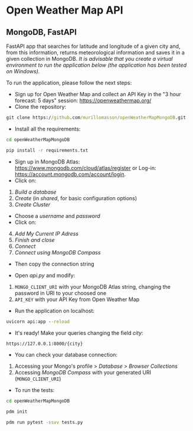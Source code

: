 # Open Weather Map API 
## MongoDB, FastAPI
FastAPI app that searches for latitude and longitude of a given city and, from this information, returns meteorological information and saves it in a given collection in MongoDB.
_It is advisable that you create a virtual environment to run the application below (the application has been tested on Windows)._

To run the application, please follow the next steps:

- Sign up for Open Weather Map and collect an API Key in the "3 hour forecast: 5 days" session: https://openweathermap.org/
- Clone the repository: 
```cmd
git clone https://github.com/murillomasson/openWeatherMapMongoDB.git
```

- Install all the requirements:
```cmd
cd openWeatherMapMongoDB
```
```cmd
pip install -r requirements.txt
```

- Sign up in MongoDB Atlas: https://www.mongodb.com/cloud/atlas/register or Log-in: https://account.mongodb.com/account/login.
- Click on:
1. _Build a database_
2. _Create_ (in _shared_, for basic configuration options)
3. _Create Cluster_
- Choose a _username_ and _password_
- Click on: 
4. _Add My Current IP Adress_
5. _Finish and close_
6. _Connect_
7. _Connect using MongoDB Compass_
- Then copy the connection string

- Open _api.py_ and modify:
1. `MONGO_CLIENT_URI` with your MongoDB Atlas string, changing the password in URI to your choosed one
2. `API_KEY` with your API Key from Open Weather Map

- Run the application on localhost:
```cmd
uvicorn api:app --reload
```

- It's ready! Make your queries changing the field _city_:
```cmd
https://127.0.0.1:8000/{city}
```

- You can check your database connection:
1. Accessing your Mongo's profile > _Database > Browser Collections_
2. Accessing _MongoDB Compass_ with your generated URI (`MONGO_CLIENT_URI`)

- To run the tests:
```cmd
cd openWeatherMapMongoDB
```
```cmd
pdm init
```
```cmd
pdm run pytest -ssvv tests.py
```
